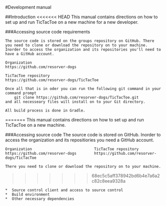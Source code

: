 #Development manual

##Introduction
<<<<<<< HEAD
	This manual contains directions on how to set up and run TicTacToe on a new machine for a new developer.

###Accessing source code requirements
	
	The source code is stored on the groups repository on GitHub. There you need to clone or download the repository on to your machine. 
	Inorder to access the organization and its repositories you'll need to have a GitHub account. 

	Organization          					
	https://github.com/resorver-dogs 

	TicTacToe repository
	https://github.com/resorver-dogs/TicTacToe

	Once all that is in oder you can run the following git command in your command prompt
		git clone https://github.com/resorver-dogs/TicTacToe.git
	and all necesseary files will install on to your Git directory.

	All build process is done in Gradle.

	




=======
	This manual contains directions on how to set up and run TicTacToe on a new machine.

###Accessing source code
	The source code is stored on GitHub. Inorder to access the organization and its repositiories you need a GitHub account. 

	Organization          					TicTacToe repository
	https://github.com/resorver-dogs 		https://github.com/resorver-dogs/TicTacToe

	There you need to clone or download the repository on to your machine.
	


>>>>>>> 68ec5c5aff378942bd6b4e7a6a2c82c8eea9328a


	*  Source control client and access to source control
	*  Build environment
	*  Other necessary dependencies
